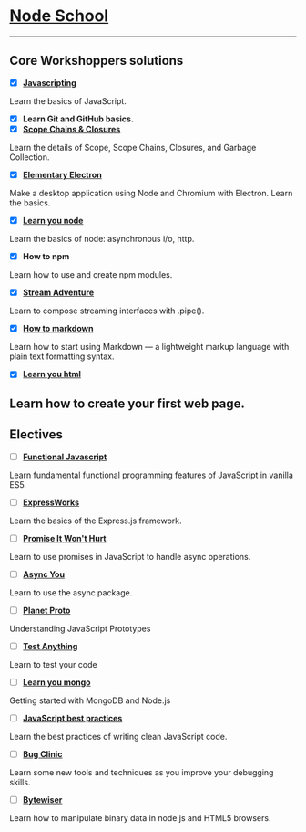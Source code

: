 # [Node School](https://nodeschool.io/)
---
## Core Workshoppers solutions
- [x] __[Javascripting](https://github.com/kazachenok/nodeschool/tree/master/javascripting)__

Learn the basics of JavaScript.
- [x] __Learn Git and GitHub basics.__
- [x] __[Scope Chains & Closures](https://github.com/kazachenok/nodeschool/tree/master/scopechainsclosures)__

Learn the details of Scope, Scope Chains, Closures, and Garbage Collection.
- [x] __[Elementary Electron](https://github.com/kazachenok/nodeschool/tree/master/elementaryelectron)__

Make a desktop application using Node and Chromium with Electron. Learn the basics.
- [x] __[Learn you node](https://github.com/kazachenok/nodeschool/tree/master/learnyounode)__

Learn the basics of node: asynchronous i/o, http.
- [x]  __How to npm__

Learn how to use and create npm modules.
- [x] __[Stream Adventure](https://github.com/kazachenok/nodeschool/tree/master/streamadventure)__

Learn to compose streaming interfaces with .pipe().
- [x] __[How to markdown](https://github.com/kazachenok/nodeschool/tree/master/markdown)__

Learn how to start using Markdown — a lightweight markup language with plain text formatting syntax.
- [x] __[Learn you html](https://github.com/kazachenok/nodeschool/tree/master/learnyouhtml)__

Learn how to create your first web page.
---
## Electives
- [ ] __[Functional Javascript]()__

Learn fundamental functional programming features of JavaScript in vanilla ES5.
- [ ] __[ExpressWorks]()__

Learn the basics of the Express.js framework.
- [ ] __[Promise It Won't Hurt]()__

Learn to use promises in JavaScript to handle async operations.
- [ ] __[Async You]()__

Learn to use the async package.
- [ ] __[Planet Proto]()__

Understanding JavaScript Prototypes
- [ ] __[Test Anything]()__

Learn to test your code
- [ ] __[Learn you mongo]()__

Getting started with MongoDB and Node.js
- [ ] __[JavaScript best practices]()__

Learn the best practices of writing clean JavaScript code.
- [ ] __[Bug Clinic]()__

Learn some new tools and techniques as you improve your debugging skills.
- [ ] __[Bytewiser]()__

Learn how to manipulate binary data in node.js and HTML5 browsers.
